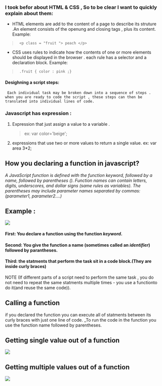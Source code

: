 
### I took befor about HTML & CSS , So to be clear I want to quickly explain about them:

* HTML elements are add to the content of a page to describe its struture .An element consists of the openung and closing tags , plus its content.
Example:
> ``` <p class = "fruit "> peach </p>```

* CSS uses rules to indicate how the contents of one or more elements should be displayed in the browser . each rule has a selector and a declaration block.
Example:
> ``` .fruit { color : pink ;}```

#### Desighning a script steps:
  ``` Each individual task may be broken down into a sequence of steps . when you are ready to code the script , these steps can then be translated into individual lines of code.```
### Javascript has expression : 
1. Expression that just assign a value to a variable . 
     > ex: var color='beige';
2. expressions that use two or more values to return a single value.      ex: var area 3*2;

## How you declaring a function in javascript?
 _A JavaScript function is defined with the function keyword, followed by a name, followed by parentheses (). Function names can contain letters, digits, underscores, and dollar signs (same rules as variables). The parentheses may include parameter names separated by commas: (parameter1, parameter2....)_
 
 ## Example :
 ![](https://www.dotnetodyssey.com/wp-content/uploads/2019/06/image-2.png)
 #### First: You declare a function using the function *keyword*.
  #### Second: You give the function a name (sometimes called an *identifier*) followed by parantheses.
  #### Third: the statments that perform the task sit in a code block.(They are inside curly braces)

  NOTE (If different parts of a script need to perform the same task , you do not need to repeat the same statments multiple times - you use a functionto do it(and reuse the same code)).

  ## Calling a function
   if you declared the function you can execute all of statments between its curly braces with just one line of code.
   _To run the code in the function you use the function name followed by parentheses.

## Getting single value out of a function

![](https://javascript.info/article/closure/closure-makecounter-nested-call-2.svg)

## Getting multiple values out of a function

![](https://miro.medium.com/max/1200/1*DwVlAXwnATiKCpgvGOnEeQ.png)
 

   